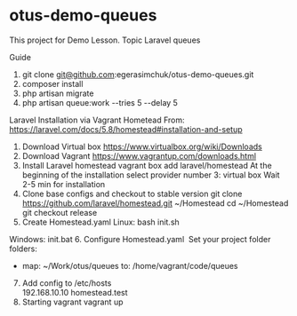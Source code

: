 # otus-demo-queues
This project for Demo Lesson. Topic Laravel queues

Guide
1. git clone git@github.com:egerasimchuk/otus-demo-queues.git
2. composer install
3. php artisan migrate
4. php artisan queue:work --tries 5 --delay 5

Laravel Installation via Vagrant Hometead
From: https://laravel.com/docs/5.8/homestead#installation-and-setup
1. Download Virtual box
https://www.virtualbox.org/wiki/Downloads
2. Download Vagrant
https://www.vagrantup.com/downloads.html
3. Install Laravel homestead vagrant box add laravel/homestead
At the beginning of the installation select provider number 3: virtual box
Wait 2-5 min for installation
4. Clone base configs and checkout to stable version
git clone https://github.com/laravel/homestead.git ~/Homestead
cd ~/Homestead
git checkout release
5. Create Homestead.yaml
Linux:
bash init.sh

Windows:
init.bat
6. Configure Homestead.yaml 
Set  your project folder  
folders:
- map: ~/Work/otus/queues
to: /home/vagrant/code/queues
7. Add config to /etc/hosts  
192.168.10.10 homestead.test
8. Starting vagrant 
vagrant up
